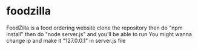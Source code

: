 # foodzilla
FoodZilla is a food ordering website
clone the repository 
then do "npm install"
then do "node server.js"
and you'll be able to run
You might wanna change ip and make it "127.0.0.1" in server.js file
